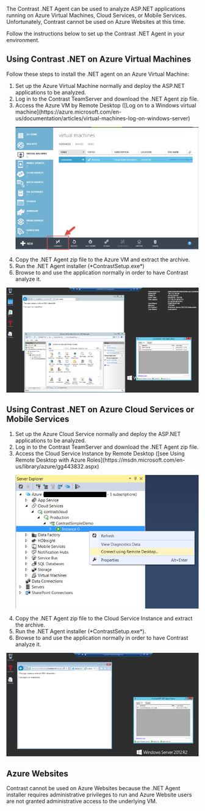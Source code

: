 <!--
title: "Using Contrast .NET on Microsoft Azure"
description: "Using Contrast .NET on Microsoft Azure"
tags: "configuration microsoft azure cloud agent installation .Net"
-->

The Contrast .NET Agent can be used to analyze ASP.NET applications running on Azure Virtual Machines, Cloud Services, or Mobile Services.  Unfortunately, Contrast cannot be used on Azure Websites at this time.

Follow the instructions below to set up the Contrast .NET Agent in your environment. 

## Using Contrast .NET on Azure Virtual Machines

Follow these steps to install the .NET agent on an Azure Virtual Machine:

<ol>
<li> Set up the Azure Virtual Machine normally and deploy the ASP.NET applications to be analyzed. </li>
<li> Log in to the Contrast TeamServer and download the .NET Agent zip file. </li>
<li> Access the Azure VM by Remote Desktop ([Log on to a Windows virtual machine](https://azure.microsoft.com/en-us/documentation/articles/virtual-machines-log-on-windows-server) </li>

<a href="assets/images/KB3-e15_1.png" rel="lightbox" title="Azure Virtual Machine"><img class="thumbnail" src="assets/images/KB3-e15_1.png"/></a>

<li> Copy the .NET Agent zip file to the Azure VM and extract the archive. </li>
<li> Run the .NET Agent installer (*ContrastSetup.exe*) </li>
<li> Browse to and use the application normally in order to have Contrast analyze it. </li>

</ol>

<a href="assets/images/KB3-e15_2.png" rel="lightbox" title="Virtual Machine RDP"><img class="thumbnail" src="assets/images/KB3-e15_2.png"/></a>

## Using Contrast .NET on Azure Cloud Services or Mobile Services

<ol>
<li> Set up the Azure Cloud Service normally and deploy the ASP.NET applications to be analyzed. </li>
<li> Log in to the Contrast TeamServer and download the .NET Agent zip file. </li>
<li> Access the Cloud Service Instance by Remote Desktop ([see Using Remote Desktop with Azure Roles](https://msdn.microsoft.com/en-us/library/azure/gg443832.aspx) </li>

<a href="assets/images/KB3-e15_3.png" rel="lightbox" title="Cloud Remote Desktop Services"><img class="thumbnail" src="assets/images/KB3-e15_3.png"/></a>

<li> Copy the .NET Agent zip file to the Cloud Service Instance and extract the archive. </li>
<li> Run the .NET Agent installer (*ContrastSetup.exe*). </li>
<li> Browse to and use the application normally in order to have Contrast analyze it. </li>

</ol>

<a href="assets/images/KB3-e15_4.png" rel="lightbox" title="Cloud RDP"><img class="thumbnail" src="assets/images/KB3-e15_4.png"/></a>

## Azure Websites

Contrast cannot be used on Azure Websites because the .NET Agent installer requires administrative privileges to run and Azure Website users are not granted administrative access to the underlying VM.


